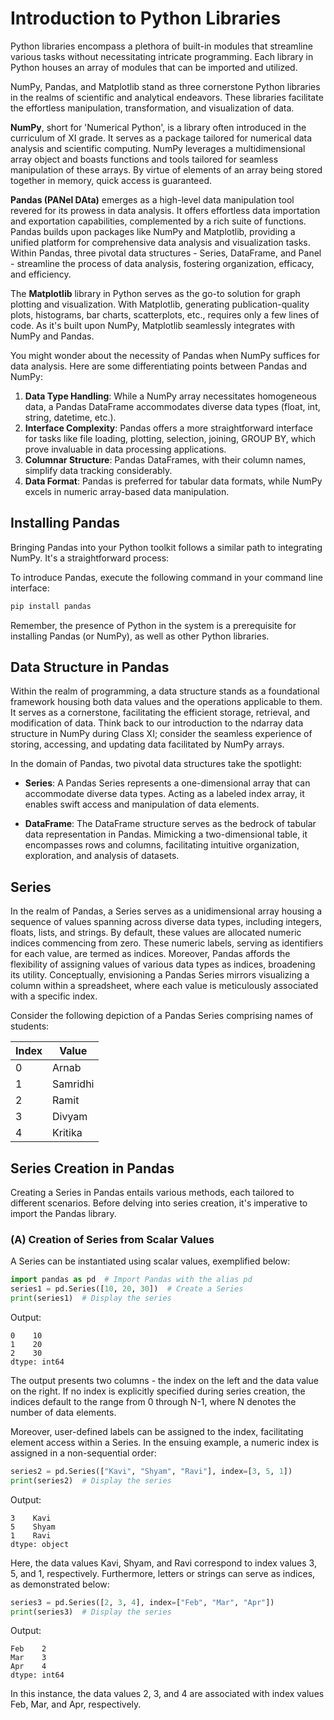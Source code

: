 # Introduction to Python Libraries

Python libraries encompass a plethora of built-in modules that streamline various tasks without necessitating intricate programming. Each library in Python houses an array of modules that can be imported and utilized.

NumPy, Pandas, and Matplotlib stand as three cornerstone Python libraries in the realms of scientific and analytical endeavors. These libraries facilitate the effortless manipulation, transformation, and visualization of data.

**NumPy**, short for 'Numerical Python', is a library often introduced in the curriculum of XI grade. It serves as a package tailored for numerical data analysis and scientific computing. NumPy leverages a multidimensional array object and boasts functions and tools tailored for seamless manipulation of these arrays. By virtue of elements of an array being stored together in memory, quick access is guaranteed.

**Pandas (PANel DAta)** emerges as a high-level data manipulation tool revered for its prowess in data analysis. It offers effortless data importation and exportation capabilities, complemented by a rich suite of functions. Pandas builds upon packages like NumPy and Matplotlib, providing a unified platform for comprehensive data analysis and visualization tasks. Within Pandas, three pivotal data structures - Series, DataFrame, and Panel - streamline the process of data analysis, fostering organization, efficacy, and efficiency.

The **Matplotlib** library in Python serves as the go-to solution for graph plotting and visualization. With Matplotlib, generating publication-quality plots, histograms, bar charts, scatterplots, etc., requires only a few lines of code. As it's built upon NumPy, Matplotlib seamlessly integrates with NumPy and Pandas.

You might wonder about the necessity of Pandas when NumPy suffices for data analysis. Here are some differentiating points between Pandas and NumPy:

1. **Data Type Handling**: While a NumPy array necessitates homogeneous data, a Pandas DataFrame accommodates diverse data types (float, int, string, datetime, etc.).
2. **Interface Complexity**: Pandas offers a more straightforward interface for tasks like file loading, plotting, selection, joining, GROUP BY, which prove invaluable in data processing applications.
3. **Columnar Structure**: Pandas DataFrames, with their column names, simplify data tracking considerably.
4. **Data Format**: Pandas is preferred for tabular data formats, while NumPy excels in numeric array-based data manipulation.

## Installing Pandas

Bringing Pandas into your Python toolkit follows a similar path to integrating NumPy. It's a straightforward process:

To introduce Pandas, execute the following command in your command line interface:

``` python
pip install pandas
```

Remember, the presence of Python in the system is a prerequisite for installing Pandas (or NumPy), as well as other Python libraries.

## Data Structure in Pandas

Within the realm of programming, a data structure stands as a foundational framework housing both data values and the operations applicable to them. It serves as a cornerstone, facilitating the efficient storage, retrieval, and modification of data. Think back to our introduction to the ndarray data structure in NumPy during Class XI; consider the seamless experience of storing, accessing, and updating data facilitated by NumPy arrays.

In the domain of Pandas, two pivotal data structures take the spotlight:

- **Series**: A Pandas Series represents a one-dimensional array that can accommodate diverse data types. Acting as a labeled index array, it enables swift access and manipulation of data elements.

- **DataFrame**: The DataFrame structure serves as the bedrock of tabular data representation in Pandas. Mimicking a two-dimensional table, it encompasses rows and columns, facilitating intuitive organization, exploration, and analysis of datasets.


## Series

In the realm of Pandas, a Series serves as a unidimensional array housing a sequence of values spanning across diverse data types, including integers, floats, lists, and strings. By default, these values are allocated numeric indices commencing from zero. These numeric labels, serving as identifiers for each value, are termed as indices. Moreover, Pandas affords the flexibility of assigning values of various data types as indices, broadening its utility. Conceptually, envisioning a Pandas Series mirrors visualizing a column within a spreadsheet, where each value is meticulously associated with a specific index.

Consider the following depiction of a Pandas Series comprising names of students:

| Index | Value    |
|-------|----------|
| 0     | Arnab    |
| 1     | Samridhi |
| 2     | Ramit    |
| 3     | Divyam   |
| 4     | Kritika  |


## Series Creation in Pandas

Creating a Series in Pandas entails various methods, each tailored to different scenarios. Before delving into series creation, it's imperative to import the Pandas library.

### (A) Creation of Series from Scalar Values

A Series can be instantiated using scalar values, exemplified below:

```python
import pandas as pd  # Import Pandas with the alias pd
series1 = pd.Series([10, 20, 30])  # Create a Series
print(series1)  # Display the series
```

Output:
```
0    10
1    20
2    30
dtype: int64
```

The output presents two columns - the index on the left and the data value on the right. If no index is explicitly specified during series creation, the indices default to the range from 0 through N-1, where N denotes the number of data elements.

Moreover, user-defined labels can be assigned to the index, facilitating element access within a Series. In the ensuing example, a numeric index is assigned in a non-sequential order:

```python
series2 = pd.Series(["Kavi", "Shyam", "Ravi"], index=[3, 5, 1])
print(series2)  # Display the series
```

Output:
```
3    Kavi
5    Shyam
1    Ravi
dtype: object
```

Here, the data values Kavi, Shyam, and Ravi correspond to index values 3, 5, and 1, respectively. Furthermore, letters or strings can serve as indices, as demonstrated below:

```python
series3 = pd.Series([2, 3, 4], index=["Feb", "Mar", "Apr"])
print(series3)  # Display the series
```

Output:
```
Feb    2
Mar    3
Apr    4
dtype: int64
```

In this instance, the data values 2, 3, and 4 are associated with index values Feb, Mar, and Apr, respectively.
